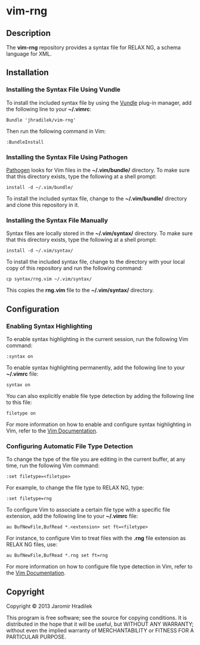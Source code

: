 # vim-rng

## Description

The **vim-rng** repository provides a syntax file for RELAX NG, a schema language for XML.

## Installation

### Installing the Syntax File Using Vundle

To install the included syntax file by using the [Vundle](https://github.com/gmarik/vundle) plug-in manager, add the following line to your **~/.vimrc**:

    Bundle 'jhradilek/vim-rng'

Then run the following command in Vim:

    :BundleInstall

### Installing the Syntax File Using Pathogen

[Pathogen](https://github.com/tpope/vim-pathogen) looks for Vim files in the **~/.vim/bundle/** directory. To make sure that this directory exists, type the following at a shell prompt:

    install -d ~/.vim/bundle/

To install the included syntax file, change to the **~/.vim/bundle/** directory and clone this repository in it.

### Installing the Syntax File Manually

Syntax files are locally stored in the **~/.vim/syntax/** directory. To make sure that this directory exists, type the following at a shell prompt:

    install -d ~/.vim/syntax/

To install the included syntax file, change to the directory with your local copy of this repository and run the following command:

    cp syntax/rng.vim ~/.vim/syntax/

This copies the **rng.vim** file to the **~/.vim/syntax/** directory.

## Configuration

### Enabling Syntax Highlighting

To enable syntax highlighting in the current session, run the following Vim command:

    :syntax on

To enable syntax highlighting permanently, add the following line to your **~/.vimrc** file:

    syntax on

You can also explicitly enable file type detection by adding the following line to this file:

    filetype on

For more information on how to enable and configure syntax highlighting in Vim, refer to the [Vim Documentation](http://vimdoc.sourceforge.net/htmldoc/syntax.html).

### Configuring Automatic File Type Detection

To change the type of the file you are editing in the current buffer, at any time, run the following Vim command:

    :set filetype=<filetype>

For example, to change the file type to RELAX NG, type:

    :set filetype=rng

To configure Vim to associate a certain file type with a specific file extension, add the following line to your **~/.vimrc** file:

    au BufNewFile,BufRead *.<extension> set ft=<filetype>

For instance, to configure Vim to treat files with the **.rng** file extension as RELAX NG files, use:

    au BufNewFile,BufRead *.rng set ft=rng

For more information on how to configure file type detection in Vim, refer to the [Vim Documentation](http://vimdoc.sourceforge.net/htmldoc/filetype.html).

## Copyright

Copyright © 2013 Jaromir Hradilek

This program is free software; see the source for copying conditions. It is distributed in the hope that it will be useful, but WITHOUT ANY WARRANTY; without even the implied warranty of MERCHANTABILITY or FITNESS FOR A PARTICULAR PURPOSE.
